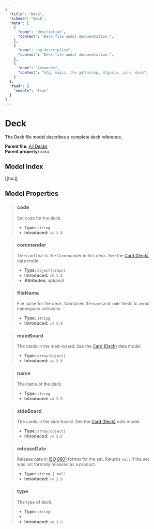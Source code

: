 ```yaml
---
{
  "title": "Deck",
  "schema": "deck",
  "meta": [
    {
      "name": "description",
      "content": "Deck file model documentation.",
    },
    {
      "name": "og:description",
      "content": "Deck file model documentation.",
    },
    {
      "name": "keywords",
      "content": "mtg, magic: the gathering, mtgjson, json, deck",
    }
  ],
  "feed": {
    "enable": "true"
  }
}
---
```


# Deck

The Deck file model describes a complete deck reference.

**Parent file:** [All Decks](../../downloads/all-decks/)  
**Parent property:** `data`

## Model Index

<PropertyToggler/>

[[toc]]

## Model Properties

> ### code
> Set code for the deck.
>
> - **Type:** `string`
> - **Introduced:** `v4.3.0`

> ### commander
> The card that is the Commander in this deck. See the [Card (Deck)](../../data-models/card-deck) data model.
>
> - **Type:** `object{props}`
> - **Introduced:** `v5.1.0`  
> - **Attributes:** <i class="optional">optional</i>

> ### fileName
> File name for the deck. Combines the `name` and `code` fields to avoid namespace collisions.  
>
> - **Type:** `string`  
> - **Introduced:** `v4.3.0`  


> ### mainBoard
> The cards in the main-board. See the [Card (Deck)](../../data-models/card-deck) data model.
>
> - **Type:** `array[object]`
> - **Introduced:** `v4.3.0`

> ### name
> The name of the deck.
>
> - **Type:** `string`
> - **Introduced:** `v4.3.0`

> ### sideBoard
> The cards in the side-board. See the [Card (Deck)](../../data-models/card-deck) data model.
>
> - **Type:** `array[object]`
> - **Introduced:** `v4.3.0`

> ### releaseDate
> Release date in [ISO 8601](https://www.iso.org/iso-8601-date-and-time-format.html) format for the set. Returns `null` if the set was not formally released as a product.
>
> - **Type:** `string | null`
> - **Introduced:** `v4.3.0`

> ### type
> The type of deck.
>
> - **Type:** `string`
> - <ExampleField type='type'/>
> - **Introduced:** `v4.3.0`
